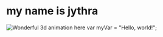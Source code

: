 # my name is jythra
![Wonderful 3d animation here](https://github.com/jythra19/symmetrical-fiesta/assets/145373418/4ddfa5ca-c697-46b7-83db-4691a12482cd)
var myVar = "Hello, world!";

